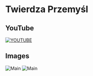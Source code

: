 # Twierdza Przemyśl
## YouTube

[![YOUTUBE](https://img.youtube.com/vi/qr3hPOOl7hU/0.jpg)](https://www.youtube.com/watch?v=qr3hPOOl7hU)
## Images

![Main](https://github.com/kamildyjak/Twierdza-Przemysl/blob/master/Forty-main.jpg)
![Main](https://github.com/kamildyjak/Twierdza-Przemysl/blob/master/Mapa.png)
